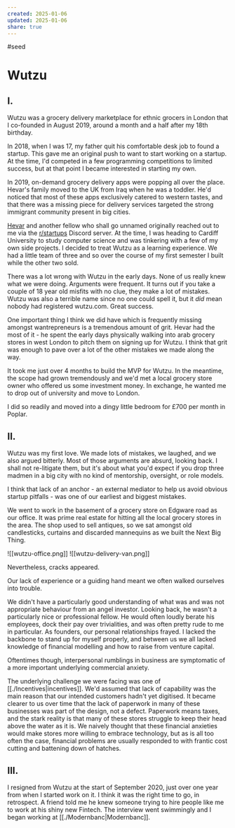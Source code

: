 ```yaml
---
created: 2025-01-06
updated: 2025-01-06
share: true
---
```

#seed
# Wutzu

## I. 

Wutzu was a grocery delivery marketplace for ethnic grocers in London that I co-founded in August 2019, around a month and a half after my 18th birthday. 

In 2018, when I was 17, my father quit his comfortable desk job to found a startup. This gave me an original push to want to start working on a startup. At the time, I'd competed in a few programming competitions to limited success, but at that point I became interested in starting my own. 

In 2019, on-demand grocery delivery apps were popping all over the place. Hevar's family moved to the UK from Iraq when he was a toddler. He'd noticed that most of these apps exclusively catered to western tastes, and that there was a missing piece for delivery services targeted the strong immigrant community present in big cities.

[Hevar](https://www.linkedin.com/in/hevar-abrihem-a81957176/) and another fellow who shall go unnamed originally reached out to me via the [r/startups](https://www.reddit.com/r/startups/) Discord server. At the time, I was heading to Cardiff University to study computer science and was tinkering with a few of my own side projects. I decided to treat Wutzu as a learning experience. We had a little team of three and so over the course of my first semester I built while the other two sold.

There was a lot wrong with Wutzu in the early days. None of us really knew what we were doing. Arguments were frequent. It turns out if you take a couple of 18 year old misfits with no clue, they make a lot of mistakes. Wutzu was also a terrible name since no one could spell it, but it *did* mean nobody had registered wutzu.com. Great success.

One important thing I think we did have which is frequently missing amongst wantrepreneurs is a tremendous amount of grit. Hevar had the most of it - he spent the early days physically walking into arab grocery stores in west London to pitch them on signing up for Wutzu. I think that grit was enough to pave over a lot of the other mistakes we made along the way. 

It took me just over 4 months to build the MVP for Wutzu. In the meantime, the scope had grown tremendously and we'd met a local grocery store owner who offered us some investment money. In exchange, he wanted me to drop out of university and move to London.

I did so readily and moved into a dingy little bedroom for £700 per month in Poplar.

## II.

Wutzu was my first love. We made lots of mistakes, we laughed, and we also argued bitterly. Most of those arguments are absurd, looking back. I shall not re-litigate them, but it's about what you'd expect if you drop three madmen in a big city with no kind of mentorship, oversight, or role models.

I think that lack of an anchor - an external mediator to help us avoid obvious startup pitfalls - was one of our earliest and biggest mistakes.

We went to work in the basement of a grocery store on Edgware road as our office. It was prime real estate for hitting all the local grocery stores in the area. The shop used to sell antiques, so we sat amongst old candlesticks, curtains and discarded mannequins as we built the Next Big Thing.

![[wutzu-office.png]]
![[wutzu-delivery-van.png]]

Nevertheless, cracks appeared. 

Our lack of experience or a guiding hand meant we often walked ourselves into trouble. 

We didn't have a particularly good understanding of what was and was not appropriate behaviour from an angel investor. Looking back, he wasn't a particularly nice or professional fellow. He would often loudly berate his employees, dock their pay over trivialities, and was often pretty rude to me in particular. As founders, our personal relationships frayed. I lacked the backbone to stand up for myself properly, and between us we all lacked knowledge of financial modelling and how to raise from venture capital.

Oftentimes though, interpersonal rumblings in business are symptomatic of a more important underlying commercial anxiety. 

The underlying challenge we were facing was one of [[./Incentives|incentives]]. We'd assumed that lack of capability was the main reason that our intended customers hadn't yet digitised. It became clearer to us over time that the lack of paperwork in many of these businesses was part of the design, not a defect. Paperwork means taxes, and the stark reality is that many of these stores struggle to keep their head above the water as it is. We naively thought that these financial anxieties would make stores more willing to embrace technology, but as is all too often the case, financial problems are usually responded to with frantic cost cutting and battening down of hatches. 

## III.

I resigned from Wutzu at the start of September 2020, just over one year from when I started work on it. I think it was the right time to go, in retrospect. A friend told me he knew someone trying to hire people like me to work at his shiny new Fintech. The interview went swimmingly and I began working at [[./Modernbanc|Modernbanc]].

